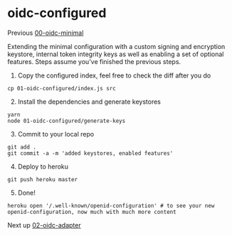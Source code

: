 # oidc-configured

Previous [00-oidc-minimal](../00-oidc-minimal/README.md)

Extending the minimal configuration with a custom signing and encryption keystore, internal
token integrity keys as well as enabling a set of optional features. Steps assume you've finished
the previous steps.

1) Copy the configured index, feel free to check the diff after you do  
```
cp 01-oidc-configured/index.js src
```

2) Install the dependencies and generate keystores  
```
yarn
node 01-oidc-configured/generate-keys
```

3) Commit to your local repo  
```
git add .
git commit -a -m 'added keystores, enabled features'
```

4) Deploy to heroku  
```
git push heroku master
```

5) Done!  
```
heroku open '/.well-known/openid-configuration' # to see your new openid-configuration, now much with much more content
```

Next up [02-oidc-adapter](../02-oidc-adapter/README.md)
